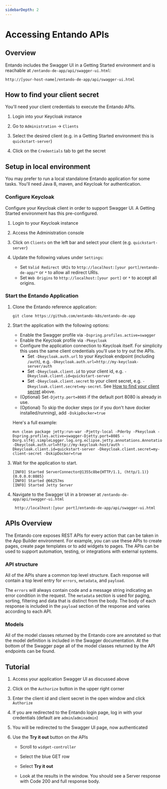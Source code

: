 ```yaml
---
sidebarDepth: 2
---
```

# Accessing Entando APIs

## Overview

Entando includes the Swagger UI in a Getting Started environment and is reachable at `/entando-de-app/api/swagger-ui.html`:

    http://[your-host-name]/entando-de-app/api/swagger-ui.html

## How to find your client secret
You'll need your client credentials to execute the Entando APIs. 

1. Login into your Keycloak instance

2. Go to `Administration` -> `Clients`

3. Select the desired client (e.g. in a Getting Started environment this is `quickstart-server`)

4. Click on the `Credentials` tab to get the secret 

## Setup in local environment

You may prefer to run a local standalone Entando application for some tasks. You'll need Java 8, maven, and Keycloak for authentication.

### Configure Keycloak

Configure your Keycloak client in order to support Swagger UI. A Getting Started environment has this pre-configured.

1. Login to your Keycloak instance

2. Access the Administration console

3. Click on `Clients` on the left bar and select your client (e.g. `quickstart-server`)

4. Update the following values under `Settings`:
    - Set `Valid Redirect URIs` to `http://localhost:[your port]/entando-de-app/*` or `*` to allow all redirect URIs.
    - Set `Web Origins` to `http://localhost:[your port]` or `*` to accept all origins.

### Start the Entando Application

1.  Clone the Entando reference application:

        git clone https://github.com/entando-k8s/entando-de-app

2.  Start the application with the following options: 
    
    - Enable the Swagger profile via `-Dspring.profiles.active=swagger`
    - Enable the Keycloak profile via `-Pkeycloak`
    - Configure the application connection to Keycloak itself. For simplicity this uses the same client credentials you'll use to try out the APIs.
       - Set `-Dkeycloak.auth.url` to your Keycloak endpoint (including `/auth`), e.g. `-Dkeycloak.auth.url=http://my-keycloak-server/auth`   
       - Set `-Dkeycloak.client.id` to your client id, e.g. `-Dkeycloak.client.id=quickstart-server`
       - Set `-Dkeycloak.client.secret` to your client secret, e.g. `-Dkeycloak.client.secret=my-secret`. See [How to find your client secret](#how-to-find-your-client-secret) above.
    - (Optional) Set`-Djetty.port=8085` if the default port 8080 is already in use. 
    - (Optional) To skip the docker steps (or if you don't have docker installed/running), add `-DskipDocker=true`
    
    Here's a full example:
    
        mvn clean package jetty:run-war -Pjetty-local -Pderby -Pkeycloak -Dspring.profiles.active=swagger-Djetty.port=8085 -Dorg.slf4j.simpleLogger.log.org.eclipse.jetty.annotations.AnnotationParser=error        -Dkeycloak.auth.url=http://my-keycloak-host/auth -Dkeycloak.client.id=quickstart-server -Dkeycloak.client.secret=my-client-secret -DskipDocker=true

3.  Wait for the application to start.

        [INFO] Started ServerConnector@1355c8be{HTTP/1.1, (http/1.1)}{0.0.0.0:8085}
        [INFO] Started @66257ms
        [INFO] Started Jetty Server

4. Navigate to the Swagger UI in a browser at `/entando-de-app/api/swagger-ui.html`

        http://localhost:[your port]/entando-de-app/api/swagger-ui.html
    

## APIs Overview

The Entando core exposes REST APIs for every action that can be taken in
the App Builder environment. For example, you can use
these APIs to create pages, create page templates or to add widgets to
pages. The APIs can be used to support automation, testing, or
integrations with external systems.

### API structure

All of the APIs share a common top level structure. Each response will
contain a top level entry for `errors`, `metadata`, and `payload`.

The `errors` will always contain code and a message string indicating an
error condition in the request. The `metadata` section is used for
paging, sorting, filtering and data that is distinct from the body. The
body of each response is included in the `payload` section of the
response and varies according to each API.

### Models

All of the model classes returned by the Entando core are annotated so that the model definition is included in the Swagger documentation. At the bottom of the Swagger page all of the model classes returned by the API endpoints can be found.

## Tutorial

1. Access your application Swagger UI as discussed above

2. Click on the `Authorize` button in the upper right corner

3. Enter the client id and client secret in the open window and click `Authorize`

4. If you are redirected to the Entando login page, log in with your credentials (default are `admin`/`adminadmin`)

5. You will be redirected to the Swagger UI page, now authenticated

6. Use the **Try it out** button on the APIs

    -   Scroll to `widget-controller`

    -   Select the blue GET row

    -   Select **Try it out**

    -   Look at the results in the window. You should see a Server response with Code 200 and full response body.